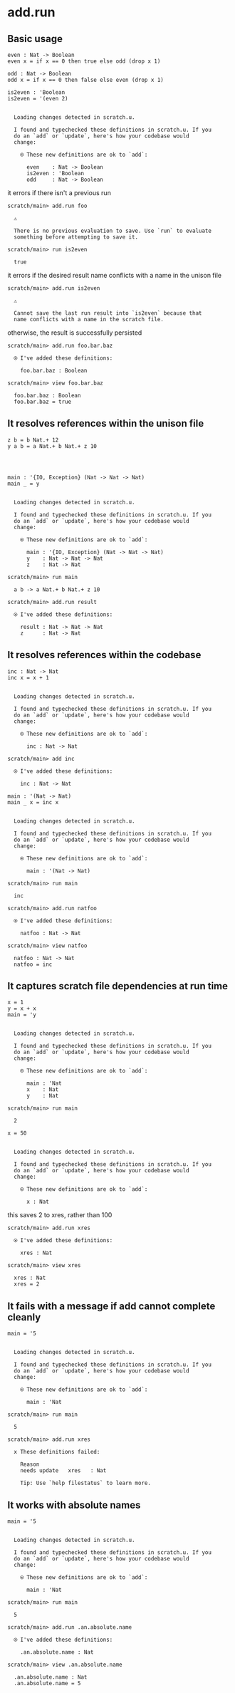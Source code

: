# add.run

## Basic usage

``` unison
even : Nat -> Boolean
even x = if x == 0 then true else odd (drop x 1)

odd : Nat -> Boolean
odd x = if x == 0 then false else even (drop x 1)

is2even : 'Boolean
is2even = '(even 2)
```

``` ucm

  Loading changes detected in scratch.u.

  I found and typechecked these definitions in scratch.u. If you
  do an `add` or `update`, here's how your codebase would
  change:
  
    ⍟ These new definitions are ok to `add`:
    
      even    : Nat -> Boolean
      is2even : 'Boolean
      odd     : Nat -> Boolean

```
it errors if there isn't a previous run

``` ucm
scratch/main> add.run foo

  ⚠️
  
  There is no previous evaluation to save. Use `run` to evaluate
  something before attempting to save it.

```
``` ucm
scratch/main> run is2even

  true

```
it errors if the desired result name conflicts with a name in the
unison file

``` ucm
scratch/main> add.run is2even

  ⚠️
  
  Cannot save the last run result into `is2even` because that
  name conflicts with a name in the scratch file.

```
otherwise, the result is successfully persisted

``` ucm
scratch/main> add.run foo.bar.baz

  ⍟ I've added these definitions:
  
    foo.bar.baz : Boolean

```
``` ucm
scratch/main> view foo.bar.baz

  foo.bar.baz : Boolean
  foo.bar.baz = true

```
## It resolves references within the unison file

``` unison
z b = b Nat.+ 12
y a b = a Nat.+ b Nat.+ z 10




main : '{IO, Exception} (Nat -> Nat -> Nat)
main _ = y
```

``` ucm

  Loading changes detected in scratch.u.

  I found and typechecked these definitions in scratch.u. If you
  do an `add` or `update`, here's how your codebase would
  change:
  
    ⍟ These new definitions are ok to `add`:
    
      main : '{IO, Exception} (Nat -> Nat -> Nat)
      y    : Nat -> Nat -> Nat
      z    : Nat -> Nat

```
``` ucm
scratch/main> run main

  a b -> a Nat.+ b Nat.+ z 10

scratch/main> add.run result

  ⍟ I've added these definitions:
  
    result : Nat -> Nat -> Nat
    z      : Nat -> Nat

```
## It resolves references within the codebase

``` unison
inc : Nat -> Nat
inc x = x + 1
```

``` ucm

  Loading changes detected in scratch.u.

  I found and typechecked these definitions in scratch.u. If you
  do an `add` or `update`, here's how your codebase would
  change:
  
    ⍟ These new definitions are ok to `add`:
    
      inc : Nat -> Nat

```
``` ucm
scratch/main> add inc

  ⍟ I've added these definitions:
  
    inc : Nat -> Nat

```
``` unison
main : '(Nat -> Nat)
main _ x = inc x
```

``` ucm

  Loading changes detected in scratch.u.

  I found and typechecked these definitions in scratch.u. If you
  do an `add` or `update`, here's how your codebase would
  change:
  
    ⍟ These new definitions are ok to `add`:
    
      main : '(Nat -> Nat)

```
``` ucm
scratch/main> run main

  inc

scratch/main> add.run natfoo

  ⍟ I've added these definitions:
  
    natfoo : Nat -> Nat

scratch/main> view natfoo

  natfoo : Nat -> Nat
  natfoo = inc

```
## It captures scratch file dependencies at run time

``` unison
x = 1
y = x + x
main = 'y
```

``` ucm

  Loading changes detected in scratch.u.

  I found and typechecked these definitions in scratch.u. If you
  do an `add` or `update`, here's how your codebase would
  change:
  
    ⍟ These new definitions are ok to `add`:
    
      main : 'Nat
      x    : Nat
      y    : Nat

```
``` ucm
scratch/main> run main

  2

```
``` unison
x = 50
```

``` ucm

  Loading changes detected in scratch.u.

  I found and typechecked these definitions in scratch.u. If you
  do an `add` or `update`, here's how your codebase would
  change:
  
    ⍟ These new definitions are ok to `add`:
    
      x : Nat

```
this saves 2 to xres, rather than 100

``` ucm
scratch/main> add.run xres

  ⍟ I've added these definitions:
  
    xres : Nat

scratch/main> view xres

  xres : Nat
  xres = 2

```
## It fails with a message if add cannot complete cleanly

``` unison
main = '5
```

``` ucm

  Loading changes detected in scratch.u.

  I found and typechecked these definitions in scratch.u. If you
  do an `add` or `update`, here's how your codebase would
  change:
  
    ⍟ These new definitions are ok to `add`:
    
      main : 'Nat

```
``` ucm
scratch/main> run main

  5

scratch/main> add.run xres

  x These definitions failed:
  
    Reason
    needs update   xres   : Nat
  
    Tip: Use `help filestatus` to learn more.

```
## It works with absolute names

``` unison
main = '5
```

``` ucm

  Loading changes detected in scratch.u.

  I found and typechecked these definitions in scratch.u. If you
  do an `add` or `update`, here's how your codebase would
  change:
  
    ⍟ These new definitions are ok to `add`:
    
      main : 'Nat

```
``` ucm
scratch/main> run main

  5

scratch/main> add.run .an.absolute.name

  ⍟ I've added these definitions:
  
    .an.absolute.name : Nat

scratch/main> view .an.absolute.name

  .an.absolute.name : Nat
  .an.absolute.name = 5

```
